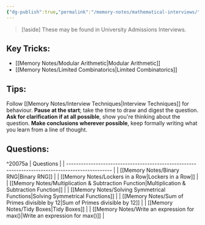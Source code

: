 ```yaml
---
{"dg-publish":true,"permalink":"/memory-notes/mathematical-interviews/","dgPassFrontmatter":true}
---
```



> [!aside]
> These may be found in University Admissions Interviews.

## Key Tricks:
 - [[Memory Notes/Modular Arithmetic\|Modular Arithmetic]]
 - [[Memory Notes/Limited Combinatorics\|Limited Combinatorics]]



## Tips:

Follow [[Memory Notes/Interview Techniques\|Interview Techniques]] for behaviour.
**Pause at the start**; take the time to draw and digest the question.
**Ask for clarification if at all possible**, show you're thinking about the question.
**Make conclusions wherever possible**, keep formally writing what you learn from a line of thought.


## Questions:

^20075a
| Questions                                                                                        |
| ------------------------------------------------------------------------------------------------ |
| [[Memory Notes/Binary RNG\|Binary RNG]]                                                       |
| [[Memory Notes/Lockers in a Row\|Lockers in a Row]]                                           |
| [[Memory Notes/Multiplication & Subtraction Function\|Multiplication & Subtraction Function]] |
| [[Memory Notes/Solving Symmetrical Functions\|Solving Symmetrical Functions]]                 |
| [[Memory Notes/Sum of Primes divisible by 12\|Sum of Primes divisible by 12]]                 |
| [[Memory Notes/Tidy Boxes\|Tidy Boxes]]                                                       |
| [[Memory Notes/Write an expression for max()\|Write an expression for max()]]                 |

